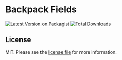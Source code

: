 #  Backpack Fields
 
[![Latest Version on Packagist][ico-version]][link-packagist] 
[![Total Downloads][ico-downloads]][link-downloads]

 
 
 [ico-version]: https://img.shields.io/packagist/v/ogroosoft/onchange-load-dependant-field-data.svg
[ico-downloads]: https://img.shields.io/packagist/dt/ogroosoft/onchange-load-dependant-field-data.svg
 
[link-packagist]: https://packagist.org/packages/ogroosoft/onchange-load-dependant-field-data
[link-downloads]: https://packagist.org/packages/ogroosoft/onchange-load-dependant-field-data
 
## License

MIT. Please see the [license file](license.md) for more information.

